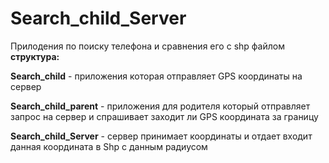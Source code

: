 # Search_child_Server

Прилодения по поиску телефона и сравнения его с shp файлом
**структура:**

**Search_child** - приложения которая отправляет GPS координаты на сервер

**Search_child_parent** - приложения для родителя который отправляет запрос на сервер и спрашивает заходит ли GPS координата за границу

**Search_child_Server** - сервер принимает координаты и отдает входит данная координата в Shp с данным радиусом
